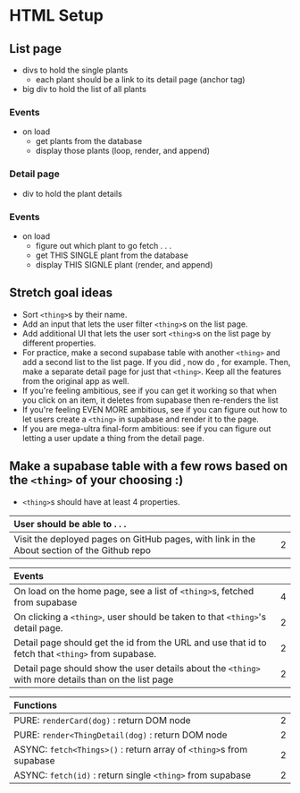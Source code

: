 
# HTML Setup

## List page
- divs to hold the single plants
  - each plant should be a link to its detail page (anchor tag)
- big div to hold the list of all plants

### Events
- on load
  - get plants from the database
  - display those plants (loop, render, and append)

### Detail page
- div to hold the plant details

### Events
- on load
  - figure out which plant to go fetch . . .
  - get THIS SINGLE plant from the database
  - display THIS SIGNLE plant (render, and append)

## Stretch goal ideas
- Sort `<thing>`s by their name.
- Add an input that lets the user filter `<thing>`s on the list page.
- Add additional UI that lets the user sort `<thing>`s on the list page by different properties.
- For practice, make a second supabase table with another `<thing>` and add a second list to the list page. If you did <candies>, now do <candy-shops>, for example. Then, make a separate detail page for just that `<thing>`. Keep all the features from the original app as well.
- If you're feeling ambitious, see if you can get it working so that when you click on an item, it deletes from supabase then re-renders the list
- If you're feeling EVEN MORE ambitious, see if you can figure out how to let users create a `<thing>` in supabase and render it to the page.
- If you are mega-ultra final-form ambitious: see if you can figure out letting a user update a thing from the detail page.

## Make a supabase table with a few rows based on the `<thing>` of your choosing :)
  - `<thing>`s should have at least 4 properties.

| User should be able to . . .                                                         |             |
| :----------------------------------------------------------------------------------- | ----------: |
| Visit the deployed pages on GitHub pages, with link in the About section of the Github repo|        2 |


| Events                                                                                |             |
| :----------------------------------------------------------------------------------- | ----------: |
| On load on the home page, see a list of `<thing>`s, fetched from supabase                               |        4 |
| On clicking a `<thing>`, user should be taken to that `<thing>`'s detail page.  | 2 |
| Detail page should get the id from the URL and use that id to fetch that `<thing>` from supabase.                                      |        2 |
| Detail page should show the user details about the `<thing>` with more details than on the list page|     2 |

| Functions                                                                                |             |
| :----------------------------------------------------------------------------------- | ----------: |
| PURE: `render`<Thing>`Card(dog)` : return DOM node |2|
| PURE: `render<ThingDetail(dog)` : return DOM node |2|
| ASYNC: `fetch<Things>()` : return array of `<thing>`s from supabase |2|
| ASYNC: `fetch`<Thing>`(id)` : return single `<thing>` from supabase |2|
